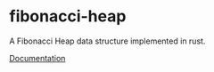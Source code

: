 fibonacci-heap
============
A Fibonacci Heap data structure implemented in rust. 

[Documentation](http://mcdonaldm1993.github.io/fibonacci-heap/doc/fibonacci_heap/)
